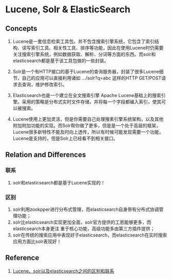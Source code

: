 # Lucene, Solr & ElasticSearch

## Concepts

1. Lucene是一套信息检索工具包，并不包含搜索引擎系统，它包含了索引结构、读写索引工具、相关性工具、排序等功能，因此在使用Lucene时仍需要关注搜索引擎系统，例如数据获取、解析、分词等方面的东西。而solr和elasticsearch都是基于该工具包做的一些封装。

2. Solr是一个有HTTP接口的基于Lucene的查询服务器，封装了很多Lucene细节，自己的应用可以直接利用诸如 .../solr?q=abc 这样的HTTP GET/POST请求去查询，维护修改索引。

3. Elasticsearch也是一个建立在全文搜索引擎 Apache Lucene基础上的搜索引擎。采用的策略是分布式实时文件存储，并将每一个字段都编入索引，使其可以被搜索。

4. Lucene使用上更加灵活，但是你需要自己处理搜素引擎系统架构，以及其他附加附加功能的实现。而Solr帮你做了更多，但是是一个处于高层的框架，Lucene很多新特性不能及时向上透传，所以有时候可能发现需要一个功能，Lucene是支持的，但是Solr上已经看不到相关接口。

## Relation and Differences

### 联系

1. solr和elasticsearch都是基于Lucene实现的！

### 区别

1. solr利用zookpper进行分布式管理，而elasticsearch自身带有分布式协调管理功能；
2. solr比elasticsearch实现更加全面，solr官方提供的工恩能够更多，而elasticsearch本身更注	重于核心功能，高级功能多由第三方插件提供；
3. solr在传统的搜索应用中表现好于elasticsearch，而elasticsearch在实时搜索应用方面比solr表现好！


## Reference

1. [Lucene、solr以及elasticsearch之间的区别和联系](https://blog.csdn.net/weixin_37886463/article/details/79447063)